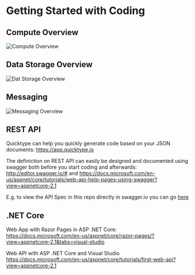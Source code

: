 # Getting Started with Coding

## Compute Overview
![Compute Overview](https://github.com/mpeder/onlineauction/blob/master/docs/azure-compute.png)
## Data Storage Overview
![Dat Storage Overview](https://github.com/mpeder/onlineauction/blob/master/docs/azure-data-storage.png)
## Messaging
![Messaging Overview](https://github.com/mpeder/onlineauction/blob/master/docs/azure-messaging.png)

## REST API
Quicktype can help you quickly generate code based on your JSON documents: https://app.quicktype.io

The definiction on REST API can easily be designed and documented using swagger both before you start coding and afterwards: http://editor.swagger.io/# and https://docs.microsoft.com/en-us/aspnet/core/tutorials/web-api-help-pages-using-swagger?view=aspnetcore-2.1 

E.g. to view the API Spec in this repo directly in swagger.io you can go [here](http://editor.swagger.io?url=https://raw.githubusercontent.com/mpeder/onlineauction/master/apidefinition/bidding-api-swagger.yaml)

## .NET Core
Web App with Razor Pages in ASP .NET Core: https://docs.microsoft.com/en-us/aspnet/core/razor-pages/?view=aspnetcore-2.1&tabs=visual-studio

Web API with ASP .NET Core and Visual Studio https://docs.microsoft.com/en-us/aspnet/core/tutorials/first-web-api?view=aspnetcore-2.1
